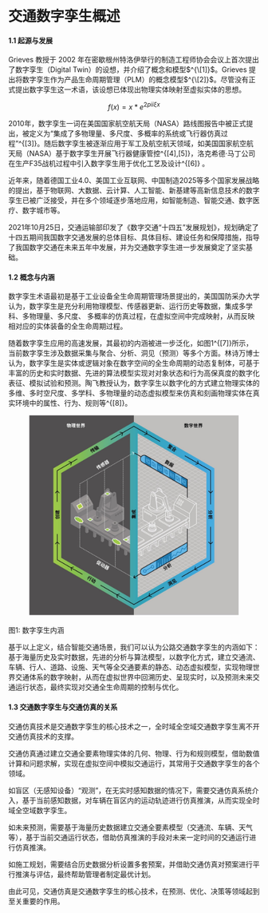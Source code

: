 # 交通数字孪生概述

#### 1.1 起源与发展

Grieves 教授于 2002 年在密歇根州特洛伊举行的制造工程师协会会议上首次提出了数字孪生（Digital Twin）的设想，并介绍了概念和模型$^{\[1]}$。Grieves 提出将数字孪生作为产品生命周期管理（PLM）的概念模型$^{\[2]}$。尽管没有正式提出数字孪生这一术语，该设想已体现出物理实体映射至虚拟实体的思想。

$$
f(x) = x * e^{2 pi i \xi x}
$$

2010年，数字孪生一词在美国国家航空航天局（NASA）路线图报告中被正式提出，被定义为“集成了多物理量、多尺度、多概率的系统或飞行器仿真过程”^{\[3]}。随后数字孪生被逐渐应用于军工及航空航天领域，如美国国家航空航天局（NASA）基于数字孪生开展飞行器健康管控^{\[4],\[5]}，洛克希德·马丁公司在生产F35战机过程中引入数字孪生用于优化工艺及设计^{\[6]} 。

近年来，随着德国工业4.0、美国工业互联网、中国制造2025等多个国家发展战略的提出，基于物联网、大数据、云计算、人工智能、新基建等高新信息技术的数字孪生已被广泛接受，并在多个领域逐步落地应用，如智能制造、智能交通、数字医疗、数字城市等。

2021年10月25日，交通运输部印发了《数字交通“十四五”发展规划》，规划确定了十四五期间我国数字交通发展的总体目标、具体目标、建设任务和保障措施，指导了我国数字交通在未来五年中发展，并为交通数字孪生进一步发展奠定了坚实基础。

#### 1.2 概念与内涵

数字孪生术语最初是基于工业设备全生命周期管理场景提出的，美国国防采办大学认为，数字孪生是充分利用物理模型、传感器更新、运行历史等数据，集成多学科、多物理量、多尺度、 多概率的仿真过程，在虚拟空间中完成映射，从而反映相对应的实体装备的全生命周期过程。

随着数字孪生应用的高速发展，其最初的内涵被进一步泛化，如图1^{\[7]}所示，当前数字孪生涉及数据采集与聚合、分析、洞见（预测）等多个方面。林诗万博士认为，数字孪生是实体或逻辑对象在数字空间的全生命周期的动态复制体，可基于丰富的历史和实时数据、先进的算法模型实现对对象状态和行为高保真度的数字化表征、模拟试验和预测。陶飞教授认为，数字孪生以数字化的方式建立物理实体的多维、多时空尺度、多学科、多物理量的动态虚拟模型来仿真和刻画物理实体在真实环境中的属性、行为、规则等^{\[8]}。

<figure><img src="../.gitbook/assets/what.jpg" alt=""><figcaption></figcaption></figure>

​图1: 数字孪生内涵​

基于以上定义，结合智能交通场景，我们可以认为公路交通数字孪生的内涵如下：基于海量历史及实时数据，先进的分析与算法模型，以数字化方式，建立交通流、车辆、行人、道路、设施、天气等全交通要素的静态、动态虚拟模型，实现物理世界交通体系的数字映射，从而在虚拟世界中回溯历史、呈现实时，以及预测未来交通运行状态，最终实现对交通全生命周期的控制与优化。

#### 1.3 交通数字孪生与交通仿真的关系

交通仿真技术是交通数字孪生的核心技术之一，全时域全空域交通数字孪生离不开交通仿真技术的支撑。

交通仿真通过建立交通全要素物理实体的几何、物理、行为和规则模型，借助数值计算和问题求解，实现在虚拟空间中模拟交通运行，其常用于交通数字孪生的各个领域。

如盲区（无感知设备）“观测”，在无实时感知数据的情况下，需要交通仿真系统介入，基于当前感知数据，对车辆在盲区内的运动轨迹进行仿真推演，从而实现全时域全空域数字孪生。

如未来预测，需要基于海量历史数据建立交通全要素模型（交通流、车辆、天气等），基于当前交通运行状态，借助仿真推演的手段对未来一定时间的交通运行进行仿真推演。

如施工规划，需要结合历史数据分析设置多套预案，并借助交通仿真对预案进行平行推演与评估，最终帮助管理者制定最优计划。

由此可见，交通仿真是交通数字孪生的核心技术，在预测、优化、决策等领域起到至关重要的作用。
